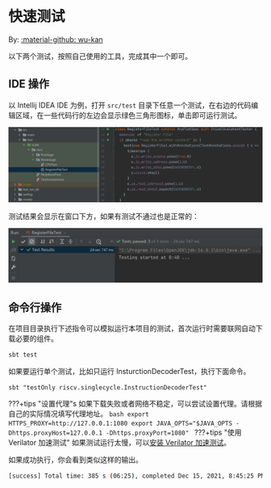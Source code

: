 # 快速测试

By: [:material-github: wu-kan](https://github.com/wu-kan)

以下两个测试，按照自己使用的工具，完成其中一个即可。

## IDE 操作

以 Intellij IDEA IDE 为例，打开 `src/test` 目录下任意一个测试，在右边的代码编辑区域，在一些代码行的左边会显示绿色三角形图标，单击即可运行测试。

![idea-test-0](images/idea-test-0.png)

测试结果会显示在窗口下方，如果有测试不通过也是正常的：

![idea-test-1](images/idea-test-1.png)

## 命令行操作

在项目目录执行下述指令可以模拟运行本项目的测试，首次运行时需要联网自动下载必要的组件。

```bash
sbt test
```

如果要运行单个测试，比如只运行 InsturctionDecoderTest，执行下面命令。

```
sbt "testOnly riscv.singlecycle.InstructionDecoderTest"
```

???+tips "设置代理"s
    如果下载失败或者网络不稳定，可以尝试设置代理。请根据自己的实际情况填写代理地址。
    ```bash
    export HTTPS_PROXY=http://127.0.0.1:1080
    export JAVA_OPTS="$JAVA_OPTS -Dhttps.proxyHost=127.0.0.1 -Dhttps.proxyPort=1080"
    ```
???+tips "使用 Verilator 加速测试"
    如果测试运行太慢，可以[安装 Verilator 加速测试](./environment.md#%E5%AE%89%E8%A3%85-verilator%E5%8F%AF%E9%80%89)。

如果成功执行，你会看到类似这样的输出。

```bash
[success] Total time: 385 s (06:25), completed Dec 15, 2021, 8:45:25 PM
```
